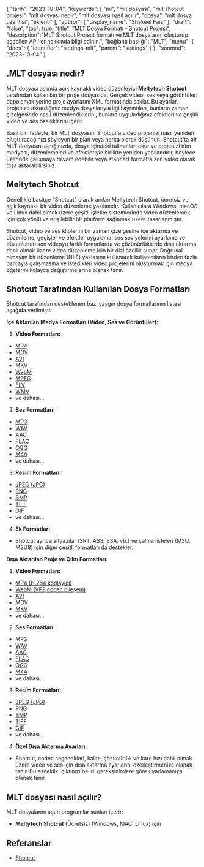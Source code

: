 {
"tarih": "2023-10-04",
  "keywords": [
"ml",
"mlt dosyası",
"mlt shotcut projesi",
"mlt dosyası nedir",
"mlt dosyası nasıl açılır",
"dosya",
"mlt dosya uzantısı",
"eklenti"
],
  "author": {
"display_name": "Shakeel Faiz"
},
"draft": "false",
"toc": true,
"title": "MLT Dosya Formatı - Shotcut Projesi",
  "description":"MLT Shotcut Project formatı ve MLT dosyalarını oluşturup açabilen API'ler hakkında bilgi edinin.",
"bağlantı başlığı": "MLT",
  "menu": {
    "docs": {
      "identifier": "settings-mlt",
      "parent": "settings"
}
},
"sonmod": "2023-10-04"
}

## .MLT dosyası nedir?

MLT dosyası aslında açık kaynaklı video düzenleyici **Meltytech Shotcut** tarafından kullanılan bir proje dosyasıdır. Gerçek video, ses veya görüntüleri depolamak yerine proje ayarlarını XML formatında saklar. Bu ayarlar, projenize aktardığınız medya dosyalarıyla ilgili ayrıntıları, bunların zaman çizelgesinde nasıl düzenlendiklerini, bunlara uyguladığınız efektleri ve çeşitli video ve ses özelliklerini içerir.

Basit bir ifadeyle, bir MLT dosyasını Shotcut'a video projenizi nasıl yeniden oluşturacağınızı söyleyen bir plan veya harita olarak düşünün. Shotcut'ta bir MLT dosyasını açtığınızda, dosya içindeki talimatları okur ve projenizi tüm medyası, düzenlemeleri ve efektleriyle birlikte yeniden yapılandırır, böylece üzerinde çalışmaya devam edebilir veya standart formatta son video olarak dışa aktarabilirsiniz.

## Meltytech Shotcut

Genellikle basitçe "Shotcut" olarak anılan Meltytech Shotcut, ücretsiz ve açık kaynaklı bir video düzenleme yazılımıdır. Kullanıcılara Windows, macOS ve Linux dahil olmak üzere çeşitli işletim sistemlerinde video düzenlemek için çok yönlü ve erişilebilir bir platform sağlamak üzere tasarlanmıştır.

Shotcut, video ve ses kliplerini bir zaman çizelgesine içe aktarma ve düzenleme, geçişler ve efektler uygulama, ses seviyelerini ayarlama ve düzenlenen son videoyu farklı formatlarda ve çözünürlüklerde dışa aktarma dahil olmak üzere video düzenleme için bir dizi özellik sunar. Doğrusal olmayan bir düzenleme (NLE) yaklaşımı kullanarak kullanıcıların birden fazla parçayla çalışmasına ve istedikleri video projelerini oluşturmak için medya öğelerini kolayca değiştirmelerine olanak tanır.

## Shotcut Tarafından Kullanılan Dosya Formatları

Shotcut tarafından desteklenen bazı yaygın dosya formatlarının listesi aşağıda verilmiştir:

**İçe Aktarılan Medya Formatları (Video, Ses ve Görüntüler):**

1. **Video Formatları:**
    








- [MP4](/tr/video/mp4/)
- [MOV](/tr/video/mov/)
- [AVI](/tr/video/avi/)
- [MKV](/tr/video/mkv/)
- [WebM](/tr/video/webm/)
- [MPEG](/tr/video/mpeg/)
- [FLV](/tr/video/flv/)
- [WMV](/tr/video/wmv/)
- ve dahası...
2. **Ses Formatları:**
    








- [MP3](/tr/ses/mp3/)
- [WAV](/tr/ses/wav/)
- [AAC](/tr/ses/aac/)
- [FLAC](/tr/ses/flac/)
- [OGG](/tr/audio/ogg/)
- [M4A](/tr/ses/m4a/)
- ve dahası...
3. **Resim Formatları:**
    








- [JPEG (JPG)](/tr/image/jpeg/)
- [PNG](/tr/image/png/)
- [BMP](/tr/resim/bmp/)
- [TIFF](/tr/resim/tiff/)
- [GIF](/tr/resim/gif/)
- ve dahası...
4. **Ek Formatlar:**
    








- Shotcut ayrıca altyazılar (SRT, ASS, SSA, vb.) ve çalma listeleri (M3U, M3U8) için diğer çeşitli formatları da destekler.

**Dışa Aktarılan Proje ve Çıktı Formatları:**

1. **Video Formatları:**
    








- [MP4 (H.264 kodlayıcı)](/tr/video/mp4/)
- [WebM (VP9 codec bileşeni)](/tr/video/webm/)
- [AVI](/tr/video/avi/)
- [MOV](/tr/video/mov/)
- [MKV](/tr/video/mkv/)
- ve dahası...
2. **Ses Formatları:**
    








- [MP3](/tr/ses/mp3/)
- [WAV](/tr/ses/wav/)
- [AAC](/tr/ses/aac/)
- [FLAC](/tr/ses/flac/)
- [OGG](/tr/audio/ogg/)
- [M4A](/tr/ses/m4a/)
- ve dahası...
3. **Resim Formatları:**
    








- [JPEG (JPG)](/tr/image/jpeg/)
- [PNG](/tr/image/png/)
- [BMP](/tr/resim/bmp/)
- [TIFF](/tr/resim/tiff/)
- [GIF](/tr/resim/gif/)
- ve dahası...
4. **Özel Dışa Aktarma Ayarları:**
    








- Shotcut, codec seçenekleri, kalite, çözünürlük ve kare hızı dahil olmak üzere video ve ses için dışa aktarma ayarlarını özelleştirmenize olanak tanır. Bu esneklik, çıktınızı belirli gereksinimlere göre uyarlamanıza olanak tanır.

## MLT dosyası nasıl açılır?

MLT dosyalarını açan programlar şunları içerir:

- **Meltytech Shotcut** (Ücretsiz) (Windows, MAC, Linux) için

## Referanslar
* [Shotcut](https://en.wikipedia.org/wiki/Shotcut)
